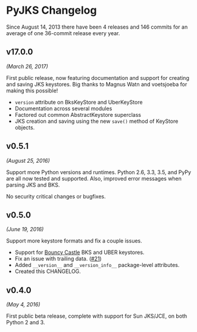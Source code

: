 # PyJKS Changelog

Since August 14, 2013 there have been 4 releases and 146 commits for an
average of one 36-commit release every year.

v17.0.0
-------
*(March 26, 2017)*

First public release, now featuring documentation and support for
creating and saving JKS keystores. Big thanks to Magnus Watn and
voetsjoeba for making this possible!

* `version` attribute on BksKeyStore and UberKeyStore
* Documentation across several modules
* Factored out common AbstractKeystore superclass
* JKS creation and saving using the new `save()` method of KeyStore
  objects.

v0.5.1
------
*(August 25, 2016)*

Support more Python versions and runtimes. Python 2.6, 3.3, 3.5, and
PyPy are all now tested and supported. Also, improved error messages
when parsing JKS and BKS.

No security critical changes or bugfixes.

v0.5.0
------

*(June 19, 2016)*

Support more keystore formats and fix a couple issues.

* Support for [Bouncy Castle][bc] BKS and UBER keystores.
* Fix an issue with trailing data. ([#21][i21])
* Added `__version__` and `__version_info__` package-level attributes.
* Created this CHANGELOG.

[bc]: https://www.bouncycastle.org/
[i21]: https://github.com/doublereedkurt/pyjks/issues/21

v0.4.0
------

*(May 4, 2016)*

First public beta release, complete with support for Sun JKS/JCE, on
both Python 2 and 3.
